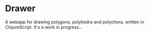 # Drawer

A webapp for drawing polygons, polyhedra and polychora, written in ClojureScript.
It's a work in progress...
